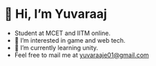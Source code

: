# 👋 Hi, I’m Yuvaraaj
- Student at MCET and IITM online.
- 👀 I’m interested in game and web tech.
- 🌱 I’m currently learning unity.
- Feel free to mail me at yuvaraaje01@gmail.com
